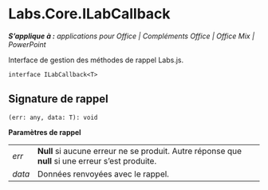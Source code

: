 
# <a name="labs.core.ilabcallback"></a>Labs.Core.ILabCallback

 _**S’applique à :** applications pour Office | Compléments Office | Office Mix | PowerPoint_

Interface de gestion des méthodes de rappel Labs.js.

```
interface ILabCallback<T>
```


## <a name="callback-signature"></a>Signature de rappel

 `(err: any, data: T): void`

 **Paramètres de rappel**


|||
|:-----|:-----|
| _err_|**Null** si aucune erreur ne se produit. Autre réponse que **null** si une erreur s’est produite.|
| _data_|Données renvoyées avec le rappel.|
